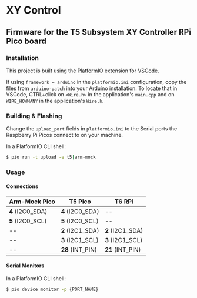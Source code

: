 # XY Control

## Firmware for the T5 Subsystem XY Controller RPi Pico board

### Installation

This project is built using the [PlatformIO](https://marketplace.visualstudio.com/items?itemName=platformio.platformio-ide) extension for [VSCode](https://code.visualstudio.com/).

If using `framework = arduino` in the `platformio.ini` configuration, copy the files from `arduino-patch` into your Arduino installation.
To locate that in VSCode, CTRL+click on `<Wire.h>` in the application's `main.cpp` and on `WIRE_HOWMANY` in the application's `Wire.h`.

### Building & Flashing

Change the `upload_port` fields in `platformio.ini` to the Serial ports the Raspberry Pi Picos connect to on your machine.

In a PlatformIO CLI shell:

```sh
$ pio run -t upload -e t5|arm-mock
```

### Usage

#### Connections

| Arm-Mock Pico | T5 Pico | T6 RPi |
| - | - | - |
| **4** (I2C0_SDA) | **4** (I2C0_SDA) | -- |
| **5** (I2C0_SCL) | **5** (I2C0_SCL) | -- |
| -- | **2** (I2C1_SDA) | **2** (I2C1_SDA) |
| -- | **3** (I2C1_SCL) | **3** (I2C1_SCL) |
| -- | **28** (INT_PIN) | **21** (INT_PIN) |

#### Serial Monitors

In a PlatformIO CLI shell:

```sh
$ pio device monitor -p {PORT_NAME}
```
